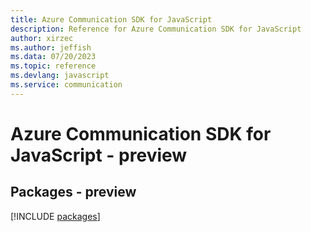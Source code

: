 ```yaml
---
title: Azure Communication SDK for JavaScript
description: Reference for Azure Communication SDK for JavaScript
author: xirzec
ms.author: jeffish
ms.data: 07/20/2023
ms.topic: reference
ms.devlang: javascript
ms.service: communication
---
```

# Azure Communication SDK for JavaScript - preview
## Packages - preview
[!INCLUDE [packages](communication-index.md)]